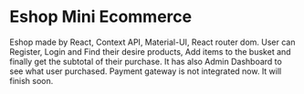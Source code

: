 # Eshop Mini Ecommerce
 Eshop made by React, Context API, Material-UI, React router dom. User can Register, Login and Find their desire products, Add items to the busket and finally get the subtotal of their purchase. It has also Admin Dashboard to see what user purchased. Payment gateway is not integrated now. It will finish soon. 
